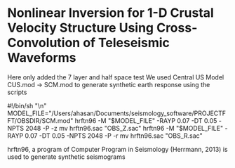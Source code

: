 # Nonlinear Inversion for 1-D Crustal Velocity Structure Using Cross-Convolution of Teleseismic Waveforms
Here only added the 7 layer and half space test 
We used Central US Model CUS.mod -> SCM.mod to generate synthetic earth response using the scripts

#!/bin/sh "\n"
MODEL_FILE="/Users/ahasan/Documents/seismology_software/PROJECTFFT/OBSDIR/SCM.mod"
hrftn96 -M "$MODEL_FILE" -RAYP 0.07 -DT 0.05 -NPTS 2048 -P -z
mv hrftn96.sac "OBS_Z.sac"
hrftn96 -M "$MODEL_FILE" -RAYP 0.07 -DT 0.05 -NPTS 2048 -P -r
mv hrftn96.sac "OBS_R.sac"

hrftn96, a program of Computer Program in Seismology (Herrmann, 2013) is used to generate synthetic seismograms



